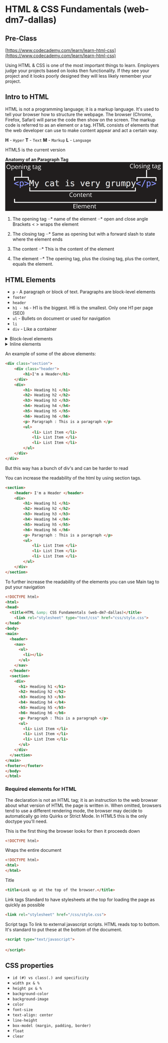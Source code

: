 # HTML &amp; CSS Fundamentals (web-dm7-dallas)


## Pre-Class
[https://www.codecademy.com/learn/learn-html-css](https://www.codecademy.com/learn/learn-html-css)

Using HTML & CSS is one of the most important things to learn. Employers judge your projects based on looks then functionality. If they see your project and it looks poorly designed they will less likely remember your project.

## Intro to HTML
HTML is not a programming language; it is a markup language. It's used to tell your browser how to structure the webpage. The browser (Chrome, Firefox, Safari) will parse the code then show on the screen. The markup code is referred to as an element or a tag.
HTML consists of elements that the web developer can use to make content appear and act a certain way.


**H** - `Hyper`
**T** - `Text`
**M** - `Markup`
**L** - `Language`

HTML5 is the current version

**Anatomy of an Paragraph Tag**
![alt tag](https://raw.githubusercontent.com/McKmillions/web-dm7-dallas_html-css_fundamentals/master/img/anatomy-of-an-paragraph-element.png)

1. The opening tag
⋅⋅* name of the element
⋅⋅* open and close angle Brackets < > wraps the element

2. The closing tag
⋅⋅* Same as opening but with a forward slash to state where the element ends

3. The content
⋅⋅* This is the content of the element

4. The element
⋅⋅* The opening tag, plus the closing tag, plus the content, equals the element.



## HTML Elements
* `p` - A paragraph or block of text. Paragraphs are block-level elements
* `footer`
* `header`
* `h1 - h6` - H1 is the biggest. H6 is the smallest. Only one H1 per page (SEO)
* `ul` - Bullets on document or used for navigation
* `li`
* `div` - Like a container

<details>
<summary>Block-level elements</summary>
HTML elements are usually either "block-level" elements or "inline" elements. A block-level element occupies the entire space of its parent element (container), thereby creating a "block." Browsers typically display the block-level element with a newline both before and after the element. You can visualize them as a stack of boxes.

Tag | Description
------------ | -------------
&lt;address&gt; | Contact information.
&lt;article&gt; | Article content.
&lt;aside&gt; | Aside content.
&lt;blockquote&gt; | Long ("block") quotation.
&lt;canvas&gt; | Drawing canvas.
&lt;dd&gt; | Describes a term in a description list.
&lt;div&gt; | Document division.
&lt;dl&gt; | Description list.
&lt;dt&gt; | Description list term.
&lt;fieldset&gt; | Field set label.
&lt;figcaption&gt; | Figure caption.
&lt;figure&gt; | Groups media content with a caption (see &lt;figcaption&gt;).
&lt;footer&gt; | Section or page footer.
&lt;form&gt; | Input form.
&lt;h1&gt;, &lt;h2&gt;, &lt;h3&gt;, &lt;h4&gt;, &lt;h5&gt;, &lt;h6&gt; | Heading levels 1-6.
&lt;header&gt; | Section or page header.
&lt;hgroup&gt; | Groups header information.
&lt;hr&gt; | Horizontal rule (dividing line).
&lt;li&gt; | List item.
&lt;main&gt; | Contains the central content unique to this document.
&lt;nav&gt; | Contains navigation links.
&lt;noscript&gt; | Content to use if scripting is not supported or turned off.
&lt;ol&gt; | Ordered list.
&lt;output&gt; | Form output.
&lt;p&gt; | Paragraph.
&lt;pre&gt; | Preformatted text.
&lt;section&gt; | Section of a web page.
&lt;table&gt; | Table.
&lt;tfoot&gt; | Table footer.
&lt;ul&gt; | Unordered list.
&lt;video&gt; | Video player.
</details>

<details>
<summary>Inline elements</summary>
An inline element occupies only the space bounded by the tags that define the inline element. By default, inline elements do not begin with new line.

&lt;a&gt; - Anchor.
&lt;b&gt; - Boldface.
&lt;big&gt; - Makes text one font size bigger.
&lt;i&gt; - Italicize.
&lt;small&gt; - Makes text one font size smaller.
&lt;tt&gt; - Displays text in browser's default monotype font.
&lt;abbr&gt; - Abbreviation.
&lt;cite&gt; - Reference to a creative work.
&lt;code&gt; - Fragment of computer code.
&lt;dfn&gt; - Defining instance of a term.
&lt;em&gt; - Text that has stress emphasis.
&lt;kbd&gt; - User Input
&lt;strong&gt; - Gives text strong importance, and is typically displayed in bold.
&lt;samp&gt; - Element intended to identify sample output from a computer program.
&lt;time&gt; - Represents either a time on a 24-hour clock or a precise date in the Gregorian calendar
&lt;var&gt; - A variable in a mathematical expression or a programming context.
&lt;bdo&gt; - (bidirectional override) is used to override the current directionality of text.
&lt;br&gt; - Produces a line break in text (carriage-return).
&lt;img&gt; - Image in the document.
&lt;map&gt; - Defines an image map (a clickable link area).
&lt;object&gt; - External resource.
&lt;q&gt; - Indicates that the enclosed text is a short inline quotation.
&lt;script&gt; - Used to embed or reference an executable script.
&lt;span&gt; - A generic inline container for phrasing content. Used to group elements for styling.
&lt;sub&gt; - A span of text that should be displayed, lower, and often smaller, than the main span of text.
&lt;sup&gt; - A span of text that should be displayed, higher, and often smaller, than the main span of text.
&lt;button&gt; - Clickable button.
&lt;input&gt; - Used to create interactive controls for web-based forms in order to accept data from the user.
&lt;label&gt; - Caption for an item in a user interface.
&lt;select&gt; - A control that provides a menu of options.
&lt;textarea&gt; - Multi-line plain-text editing control.
</details>

An example of some of the above elements:
```html
<div class="section">
	<div class="header">
		<h1>I'm a Header</h1>
	</div>
	<div>
		<h1> Heading h1 </h1>
		<h2> Heading h2 </h2>
		<h3> Heading h3 </h3>
		<h4> Heading h4 </h4>
		<h5> Heading h5 </h5>
		<h6> Heading h6 </h6>
		<p> Paragraph : This is a paragraph </p>
		<ul>
			<li> List Item </li>
			<li> List Item </li>
			<li> List Item </li>
		</ul>
	</div>
</div>
```
But this way has a bunch of div's and can be harder to read

You can increase the readability of the html by using section tags.
```html
<section>
	<header> I'm a Header </header>
	<div>
		<h1> Heading h1 </h1>
		<h2> Heading h2 </h2>
		<h3> Heading h3 </h3>
		<h4> Heading h4 </h4>
		<h5> Heading h5 </h5>
		<h6> Heading h6 </h6>
		<p> Paragraph : This is a paragraph </p>
		<ul>
			<li> List Item </li>
			<li> List Item </li>
			<li> List Item </li>
		</ul>
	</div>
</section>
```

To further increase the readability of the elements you can use Main tag to put your navigation
```html
<!DOCTYPE html>
<html>
<head>
  <title>HTML &amp; CSS Fundamentals (web-dm7-dallas)</title>
	<link rel="stylesheet" type="text/css" href="css/style.css">
</head>
<body>
<main>
  <header>
    <nav>
      <ul>
        <li></li>
      </ul>
    </nav>
  </header>
  <section>
    <div>
      <h1> Heading h1 </h1>
      <h2> Heading h2 </h2>
      <h3> Heading h3 </h3>
      <h4> Heading h4 </h4>
      <h5> Heading h5 </h5>
      <h6> Heading h6 </h6>
      <p> Paragraph : This is a paragraph </p>
      <ul>
        <li> List Item </li>
        <li> List Item </li>
        <li> List Item </li>
      </ul>
    </div>
  </section>
</main>
<footer></footer>
</body>
</html>
```
### Required elements for HTML

The declaration is not an HTML tag; it is an instruction to the web browser about what version of HTML the page is written in. When omitted, browsers tend to use a different rendering mode, the browser may decide to automatically go into Quirks or Strict Mode. In HTML5 this is the only doctype you'll need.

This is the first thing the browser looks for then it proceeds down
```html
<!DOCTYPE html>
```
Wraps the entire document
```html
<!DOCTYPE html>
<html>
</html>
```

Title
```html
<title>Look up at the top of the browser.</title>
```

Link tags
Standard to have stylesheets at the top for loading the page as quickly as possible
```html
<link rel="stylesheet" href="/css/style.css">
```

Script tags
To link to external javascript scripts. HTML reads top to bottom. It's standard to put these at the bottom of the document.
```html
<script type="text/javascript">

</script>
```

## CSS properties
* `id (#) vs class(.) and specificity`
* `width px & %`
* `height px & %`
* `background-color`
* `background-image`
* `color`
* `font-size`
* `text-align: center`
* `line-height`
* `box-model (margin, padding, border)`
* `float`
* `clear`
